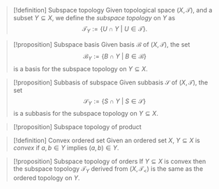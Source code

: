 >[!definition] Subspace topology
>Given topological space $(X,\mathcal{T})$, and a subset $Y\subseteq X$, we define the *subspace topology* on $Y$ as $$  \mathcal{T}_{Y}:=\{ U\cap Y\ |\ U\in \mathcal{T} \}.  $$

>[!proposition] Subspace basis
> Given basis $\mathcal{B}$ of $(X,\mathcal{T})$, the set $$  \mathcal{B}_{Y}:=\{ B\cap Y\ |\ B\in \mathcal{B} \}  $$ is a basis for the subspace topology on $Y\subseteq X$.

>[!proposition] Subbasis of subspace
> Given subbasis $\mathcal{S}$ of $(X,\mathcal{T})$, the set $$  \mathcal{S}_{Y}:=\{ S\cap Y\ |\ S\in \mathcal{S} \}  $$ is a subbasis for the subspace topology on $Y\subseteq X$.

>[!proposition] Subspace topology of product

>[!definition] Convex ordered set
> Given an ordered set $X$, $Y\subseteq X$ is *convex* if $a,b\in Y$ implies $(a,b)\in Y$.

>[!proposition] Subspace topology of orders
> If $Y\subseteq X$ is convex then the subspace topology $\mathcal{T}_{Y}$ derived from $(X,\mathcal{T}_{<})$ is the same as the ordered topology on $Y$.